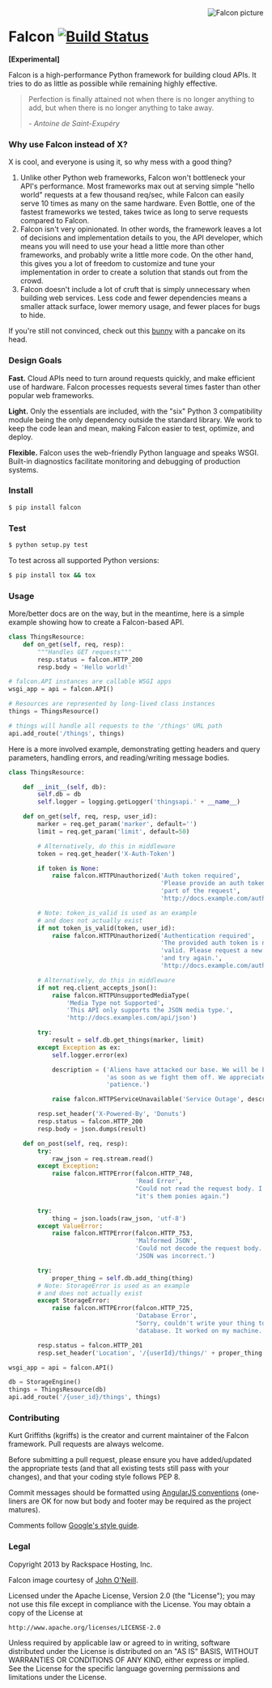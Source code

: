 <img align="right" src="https://raw.github.com/racker/falcon/master/falcon.png" alt="Falcon picture" />

Falcon [![Build Status](https://travis-ci.org/racker/falcon.png)](https://travis-ci.org/racker/falcon)
======

**[Experimental]**

Falcon is a high-performance Python framework for building cloud APIs. It tries to do as little as possible while remaining highly effective.

> Perfection is finally attained not when there is no longer anything to add, but when there is no longer anything to take away.
>
> *- Antoine de Saint-Exupéry*

### Why use Falcon instead of X? ###

X is cool, and everyone is using it, so why mess with a good thing?

1. Unlike other Python web frameworks, Falcon won't bottleneck your API's performance. Most frameworks max out at serving simple "hello world" requests at a few thousand req/sec, while Falcon can easily serve 10 times as many on the same hardware. Even Bottle, one of the fastest frameworks we tested, takes twice as long to serve requests compared to Falcon.
2. Falcon isn't very opinionated. In other words, the framework leaves a lot of decisions and implementation details to you, the API developer, which means you will need to use your head a little more than other frameworks, and probably write a little more code. On the other hand, this gives you a lot of freedom to customize and tune your implementation in order to create a solution that stands out from the crowd. 
3. Falcon doesn't include a lot of cruft that is simply unnecessary when building web services. Less code and fewer dependencies means a smaller attack surface, lower memory usage, and fewer places for bugs to hide.

If you're still not convinced, check out this [bunny][bunny] with a pancake on its head.

[bunny]: http://www.thepartyanimal-blog.org/wp-content/uploads/2012/04/pancake_bunny.jpg

### Design Goals ###

**Fast.** Cloud APIs need to turn around requests quickly, and make efficient use of hardware. Falcon processes requests several times faster than other popular web frameworks.

**Light.** Only the essentials are included, with the "six" Python 3 compatibility module being the only dependency outside the standard library. We work to keep the code lean and mean, making Falcon easier to test, optimize, and deploy. 

**Flexible.** Falcon uses the web-friendly Python language and speaks WSGI. Built-in diagnostics facilitate monitoring and debugging of production systems.

### Install ###

```bash
$ pip install falcon
```

### Test ###

```bash
$ python setup.py test
```

To test across all supported Python versions:

```bash
$ pip install tox && tox
```

### Usage ###

More/better docs are on the way, but in the meantime, here is a simple example showing how to create a Falcon-based API.

```python
class ThingsResource:
    def on_get(self, req, resp):
        """Handles GET requests"""
        resp.status = falcon.HTTP_200
        resp.body = 'Hello world!'

# falcon.API instances are callable WSGI apps
wsgi_app = api = falcon.API()

# Resources are represented by long-lived class instances
things = ThingsResource()

# things will handle all requests to the '/things' URL path
api.add_route('/things', things)
```

Here is a more involved example, demonstrating getting headers and query parameters, handling errors, and reading/writing message bodies.

```python
class ThingsResource:

    def __init__(self, db):
        self.db = db
        self.logger = logging.getLogger('thingsapi.' + __name__)

    def on_get(self, req, resp, user_id):
        marker = req.get_param('marker', default='')
        limit = req.get_param('limit', default=50)

        # Alternatively, do this in middleware
        token = req.get_header('X-Auth-Token')

        if token is None:
            raise falcon.HTTPUnauthorized('Auth token required',
                                          'Please provide an auth token as '
                                          'part of the request',
                                          'http://docs.example.com/auth')

        # Note: token_is_valid is used as an example
        # and does not actually exist
        if not token_is_valid(token, user_id):
            raise falcon.HTTPUnauthorized('Authentication required',
                                          'The provided auth token is not '
                                          'valid. Please request a new token '
                                          'and try again.',
                                          'http://docs.example.com/auth')

        # Alternatively, do this in middleware
        if not req.client_accepts_json():
            raise falcon.HTTPUnsupportedMediaType(
                'Media Type not Supported',
                'This API only supports the JSON media type.',
                'http://docs.examples.com/api/json')

        try:
            result = self.db.get_things(marker, limit)
        except Exception as ex:
            self.logger.error(ex)

            description = ('Aliens have attacked our base. We will be back'
                           'as soon as we fight them off. We appreciate your'
                           'patience.')

            raise falcon.HTTPServiceUnavailable('Service Outage', description)

        resp.set_header('X-Powered-By', 'Donuts')
        resp.status = falcon.HTTP_200
        resp.body = json.dumps(result)

    def on_post(self, req, resp):
        try:
            raw_json = req.stream.read()
        except Exception:
            raise falcon.HTTPError(falcon.HTTP_748,
                                   'Read Error',
                                   "Could not read the request body. I bet "
                                   "it's them ponies again.")

        try:
            thing = json.loads(raw_json, 'utf-8')
        except ValueError:
            raise falcon.HTTPError(falcon.HTTP_753,
                                   'Malformed JSON',
                                   'Could not decode the request body. The '
                                   'JSON was incorrect.')

        try:
            proper_thing = self.db.add_thing(thing)
        # Note: StorageError is used as an example
        # and does not actually exist
        except StorageError:
            raise falcon.HTTPError(falcon.HTTP_725,
                                   'Database Error',
                                   "Sorry, couldn't write your thing to the "
                                   'database. It worked on my machine.')

        resp.status = falcon.HTTP_201
        resp.set_header('Location', '/{userId}/things/' + proper_thing.id)

wsgi_app = api = falcon.API()

db = StorageEngine()
things = ThingsResource(db)
api.add_route('/{user_id}/things', things)

```

### Contributing ###

Kurt Griffiths (kgriffs) is the creator and current maintainer of the Falcon framework. Pull requests are always welcome. 

Before submitting a pull request, please ensure you have added/updated the appropriate tests (and that all existing tests still pass with your changes), and that your coding style follows PEP 8. 

Commit messages should be formatted using [AngularJS conventions][ajs] (one-liners are OK for now but body and footer may be required as the project matures). 

Comments follow [Google's style guide][goog-style-comments].

[ajs]: http://goo.gl/QpbS7
[goog-style-comments]: http://google-styleguide.googlecode.com/svn/trunk/pyguide.html#Comments

### Legal ###

Copyright 2013 by Rackspace Hosting, Inc.

Falcon image courtesy of [John O'Neill](https://commons.wikimedia.org/wiki/File:Brown-Falcon,-Vic,-3.1.2008.jpg).

Licensed under the Apache License, Version 2.0 (the "License");
you may not use this file except in compliance with the License.
You may obtain a copy of the License at

    http://www.apache.org/licenses/LICENSE-2.0

Unless required by applicable law or agreed to in writing, software
distributed under the License is distributed on an "AS IS" BASIS,
WITHOUT WARRANTIES OR CONDITIONS OF ANY KIND, either express or implied.
See the License for the specific language governing permissions and
limitations under the License.
